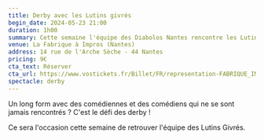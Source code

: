 ```yaml
---
title: Derby avec les Lutins givrés
begin_date: 2024-05-23 21:00
duration: 1h00
summary: Cette semaine l'équipe des Diabolos Nantes rencontre les Lutins Givrés
venue: La Fabrique à Impros (Nantes)
address: 14 rue de l'Arche Sèche - 44 Nantes
pricing: 9€
cta_text: Réserver
cta_url: https://www.vostickets.fr/Billet/FR/representation-FABRIQUE_IMPROS-24437-0.wb?REFID=0L43AAAAAAByAQ
spectacle: derby
---
```


Un long form avec des comédiennes et des comédiens qui ne se sont jamais rencontrés ? C'est le défi des derby !

Ce sera l'occasion cette semaine de retrouver l'équipe des Lutins Givrés.